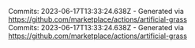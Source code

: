 Commits: 2023-06-17T13:33:24.638Z - Generated via https://github.com/marketplace/actions/artificial-grass
<br>
Commits: 2023-06-17T13:33:24.638Z - Generated via https://github.com/marketplace/actions/artificial-grass
<br>
